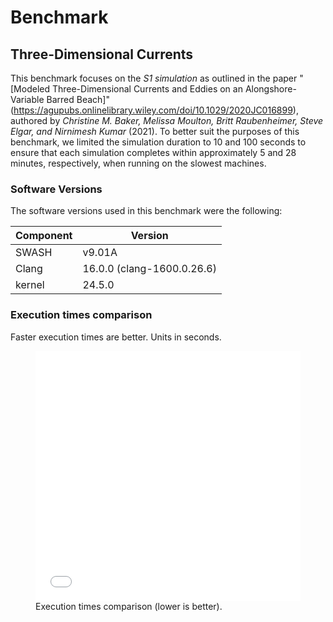 # Benchmark

## Three-Dimensional Currents
This benchmark focuses on the _S1 simulation_ as outlined in the paper "[Modeled Three-Dimensional Currents and Eddies on an Alongshore-Variable Barred Beach]"(https://agupubs.onlinelibrary.wiley.com/doi/10.1029/2020JC016899), authored by _Christine M. Baker, Melissa Moulton, Britt Raubenheimer, Steve Elgar, and Nirnimesh Kumar_ (2021). To better suit the purposes of this benchmark, we limited the simulation duration to 10 and 100 seconds to ensure that each simulation completes within approximately 5 and 28 minutes, respectively, when running on the slowest machines.


### Software Versions
The software versions used in this benchmark were the following:

| Component              | Version                               |
|------------------------|---------------------------------------|
| SWASH                  | v9.01A                                |
| Clang                  | 16.0.0 (clang-1600.0.26.6)            |
| kernel                 | 24.5.0                                |


### Execution times comparison
Faster execution times are better. Units in seconds.

<figure>
  <iframe src="time_graph.html" width="100%" height="400px" style="border:none;"></iframe>
  <figcaption>Execution times comparison (lower is better).</figcaption>
</figure>